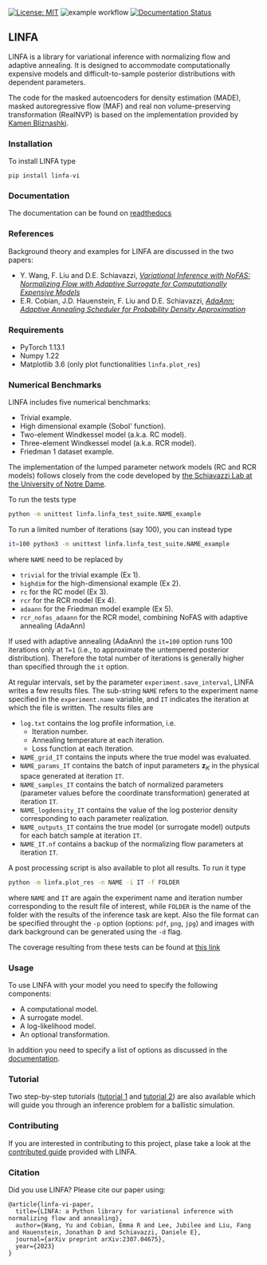 [![License: MIT](https://img.shields.io/badge/License-MIT-yellow.svg)](https://opensource.org/licenses/MIT) 
 ![example workflow](https://github.com/desResLab/LINFA/actions/workflows/test_publish_pypi.yml/badge.svg) 
[![Documentation Status](https://readthedocs.org/projects/linfa-vi/badge/?version=latest)](https://linfa-vi.readthedocs.io/en/latest/?badge=latest)

## LINFA

LINFA is a library for variational inference with normalizing flow and adaptive annealing. It is designed to accommodate computationally expensive models and difficult-to-sample posterior distributions with dependent parameters.

The code for the masked autoencoders for density estimation (MADE), masked autoregressive flow (MAF) and real non volume-preserving transformation (RealNVP) is based on the implementation provided by [Kamen Bliznashki](https://github.com/kamenbliznashki/normalizing_flows). 

### Installation

To install LINFA type

```
pip install linfa-vi
```

### Documentation 

The documentation can be found on [readthedocs](https://linfa-vi.readthedocs.io/en/latest/)

### References

Background theory and examples for LINFA are discussed in the two papers: 

- Y. Wang, F. Liu and D.E. Schiavazzi, *[Variational Inference with NoFAS: Normalizing Flow with Adaptive Surrogate for Computationally Expensive Models](https://www.sciencedirect.com/science/article/abs/pii/S0021999122005162)*
- E.R. Cobian, J.D. Hauenstein, F. Liu and D.E. Schiavazzi, *[AdaAnn: Adaptive Annealing Scheduler for Probability Density Approximation](https://www.dl.begellhouse.com/journals/52034eb04b657aea,796f39cb1acf1296,6f85fe1149ff41d9.html?sgstd=1)*

### Requirements

* PyTorch 1.13.1
* Numpy 1.22
* Matplotlib 3.6 (only plot functionalities `linfa.plot_res`)

### Numerical Benchmarks

LINFA includes five numerical benchmarks:

* Trivial example.
* High dimensional example (Sobol' function).
* Two-element Windkessel model (a.k.a. RC model).
* Three-element Windkessel model (a.k.a. RCR model).
* Friedman 1 dataset example.

The implementation of the lumped parameter network models (RC and RCR models) follows closely from the code developed by [the Schiavazzi Lab at the University of Notre Dame](https://github.com/desResLab/supplMatHarrod20).

To run the tests type
```sh
python -m unittest linfa.linfa_test_suite.NAME_example
```
To run a limited number of iterations (say 100), you can instead type
```sh
it=100 python3 -m unittest linfa.linfa_test_suite.NAME_example
```
where `NAME` need to be replaced by
* `trivial` for the trivial example (Ex 1).
* `highdim` for the high-dimensional example (Ex 2).
* `rc` for the RC model (Ex 3).
* `rcr` for the RCR model (Ex 4).
* `adaann` for the Friedman model example (Ex 5).
* `rcr_nofas_adaann` for the RCR model, combining NoFAS with adaptive annealing (AdaAnn)

If used with adaptive annealing (AdaAnn) the `it=100` option runs 100 iterations only at `T=1` (i.e., to approximate the untempered posterior distribution). Therefore the total number of iterations is generally higher than specified through the `it` option.

At regular intervals, set by the parameter `experiment.save_interval`, LINFA writes a few results files. The sub-string `NAME` refers to the experiment name specified in the `experiment.name` variable, and `IT` indicates the iteration at which the file is written. The results files are

* `log.txt` contains the log profile information, i.e.
  * Iteration number.
  * Annealing temperature at each iteration.
  * Loss function at each iteration.
* `NAME_grid_IT` contains the inputs where the true model was evaluated. 
* `NAME_params_IT` contains the batch of input parameters $\boldsymbol{z}_{K}$ in the physical space generated at iteration `IT`. 
* `NAME_samples_IT` contains the batch of normalized parameters (parameter values before the coordinate transformation) generated at iteration `IT`.
* `NAME_logdensity_IT` contains the value of the log posterior density corresponding to each parameter realization. 
* `NAME_outputs_IT` contains the true model (or surrogate model) outputs for each batch sample at iteration `IT`.
* `NAME_IT.nf` contains a backup of the normalizing flow parameters at iteration `IT`.

A post processing script is also available to plot all results. To run it type

```sh
python -m linfa.plot_res -n NAME -i IT -f FOLDER
```
where `NAME` and `IT` are again the experiment name and iteration number corresponding to the result file of interest, while `FOLDER` is the name of the folder with the results of the inference task are kept. Also the file format can be specified throught the `-p` option (options: `pdf`, `png`, `jpg`) and images with dark background can be generated using the `-d` flag. 

The coverage resulting from these tests can be found at [this link](https://app.codecov.io/gh/desResLab/LINFA)

### Usage

To use LINFA with your model you need to specify the following components:

* A computational model.
* A surrogate model.
* A log-likelihood model.
* An optional transformation. 

In addition you need to specify a list of options as discussed in the [documentation](https://linfa-vi.readthedocs.io/en/latest/content/linfa_options.html).

### Tutorial

Two step-by-step tutorials ([tutorial 1](docs/content/tutorial/tutorial_linfa_2d.ipynb) and [tutorial 2](docs/content/tutorial/tutorial_linfa_3d.ipynb)) are also available which will guide you through an inference problem for a ballistic simulation.

### Contributing

If you are interested in contributing to this project, plase take a look at the [contributed guide](CONTRIBUTING.md) provided with LINFA.

### Citation

Did you use LINFA? Please cite our paper using:
```
@article{linfa-vi-paper,
  title={LINFA: a Python library for variational inference with normalizing flow and annealing},
  author={Wang, Yu and Cobian, Emma R and Lee, Jubilee and Liu, Fang and Hauenstein, Jonathan D and Schiavazzi, Daniele E},
  journal={arXiv preprint arXiv:2307.04675},
  year={2023}
}
```